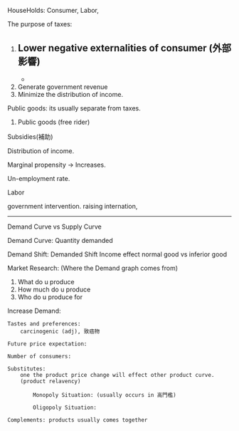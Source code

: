 

HouseHolds: Consumer, Labor, 


The purpose of taxes:
1. Lower negative externalities of consumer (外部影響)
	- 
	- 
2. Generate government revenue
3. Minimize the distribution of income.

Public goods: its usually separate from taxes.
1. Public goods (free rider)

Subsidies(補助) 


Distribution of income.

Marginal propensity -> Increases.

Un-employment rate.

Labor

government intervention.
raising internation,


---

Demand Curve vs Supply Curve


Demand Curve:
	Quantity demanded

Demand Shift:
	Demanded Shift
	Income effect
		normal good vs inferior good

	

Market Research: (Where the Demand graph comes from)

1. What do u produce
2. How much do u produce
3. Who do u produce for


Increase Demand:

	Tastes and preferences:
		carcinogenic (adj), 致癌物

	Future price expectation:

	Number of consumers:

	Substitutes:
		one the product price change will effect other product curve.
		(product relavency)

			Monopoly Situation: (usually occurs in 高門檻)
				
			Oligopoly Situation:

	Complements: products usually comes together


		

		
		

		
	
	
